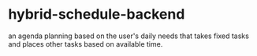# hybrid-schedule-backend
an agenda planning based on the user's daily needs that takes fixed tasks and places other tasks based on available time.
